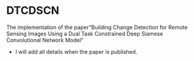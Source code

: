 # DTCDSCN
The implementation of the paper"Building Change Detection for Remote Sensing Images Using a Dual Task Constrained Deep Siamese Convolutional Network Model"

* I will add all details when the paper is published.
